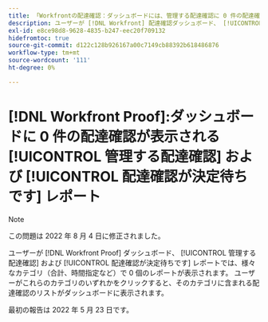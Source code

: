 ```yaml
---
title: 「Workfrontの配達確認：ダッシュボードには、管理する配達確認に 0 件の配達確認が表示され、決定レポート待ちの配達確認が表示されます'
description: ユーザーが [!DNL Workfront] 配達確認ダッシュボード、 [!UICONTROL 管理する配達確認] および [!UICONTROL 配達確認が決定レポート待ちです] 様々なカテゴリ（合計、オンタイムなど）で 0 個のレポートを表示する。
exl-id: e8ce98d8-9628-4835-b247-eec20f709132
hidefromtoc: true
source-git-commit: d122c128b926167a00c7149cb88392b618486876
workflow-type: tm+mt
source-wordcount: '111'
ht-degree: 0%

---
```


# [!DNL Workfront Proof]:ダッシュボードに 0 件の配達確認が表示される [!UICONTROL 管理する配達確認] および [!UICONTROL 配達確認が決定待ちです] レポート

>[!NOTE]
>
>この問題は 2022 年 8 月 4 日に修正されました。

ユーザーが [!DNL Workfront Proof] ダッシュボード、 [!UICONTROL 管理する配達確認] および [!UICONTROL 配達確認が決定待ちです] レポートでは、様々なカテゴリ（合計、時間指定など）で 0 個のレポートが表示されます。 ユーザーがこれらのカテゴリのいずれかをクリックすると、そのカテゴリに含まれる配達確認のリストがダッシュボードに表示されます。

最初の報告は 2022 年 5 月 23 日です。
